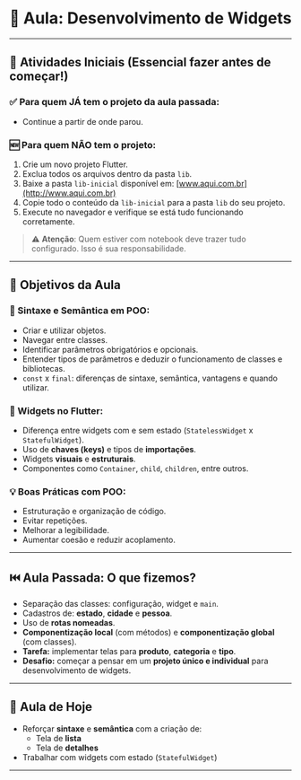 # 🧩 Aula: Desenvolvimento de Widgets

---

## 🔧 Atividades Iniciais (Essencial fazer antes de começar!)

### ✅ Para quem JÁ tem o projeto da aula passada:
- Continue a partir de onde parou.

### 🆕 Para quem NÃO tem o projeto:
1. Crie um novo projeto Flutter.
2. Exclua todos os arquivos dentro da pasta `lib`.
3. Baixe a pasta `lib-inicial` disponível em: [www.aqui.com.br](http://www.aqui.com.br)
4. Copie todo o conteúdo da `lib-inicial` para a pasta `lib` do seu projeto.
5. Execute no navegador e verifique se está tudo funcionando corretamente.

> ⚠️ **Atenção**: Quem estiver com notebook deve trazer tudo configurado. Isso é sua responsabilidade.

---

## 🎯 Objetivos da Aula

### 🧠 Sintaxe e Semântica em POO:
- Criar e utilizar objetos.
- Navegar entre classes.
- Identificar parâmetros obrigatórios e opcionais.
- Entender tipos de parâmetros e deduzir o funcionamento de classes e bibliotecas.
- `const` x `final`: diferenças de sintaxe, semântica, vantagens e quando utilizar.

### 🧱 Widgets no Flutter:
- Diferença entre widgets com e sem estado (`StatelessWidget` x `StatefulWidget`).
- Uso de **chaves (keys)** e tipos de **importações**.
- Widgets **visuais** e **estruturais**.
- Componentes como `Container`, `child`, `children`, entre outros.

### 💡 Boas Práticas com POO:
- Estruturação e organização de código.
- Evitar repetições.
- Melhorar a legibilidade.
- Aumentar coesão e reduzir acoplamento.

---

## ⏮️ Aula Passada: O que fizemos?
- Separação das classes: configuração, widget e `main`.
- Cadastros de: **estado**, **cidade** e **pessoa**.
- Uso de **rotas nomeadas**.
- **Componentização local** (com métodos) e **componentização global** (com classes).
- **Tarefa:** implementar telas para **produto**, **categoria** e **tipo**.
- **Desafio:** começar a pensar em um **projeto único e individual** para desenvolvimento de widgets.

---

## 📌 Aula de Hoje
- Reforçar **sintaxe** e **semântica** com a criação de:
  - Tela de **lista**
  - Tela de **detalhes**
- Trabalhar com widgets com estado (`StatefulWidget`)

---
